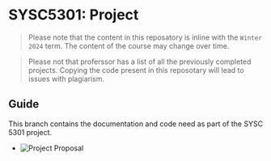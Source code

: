 # SYSC5301: Project

> Please note that the content in this reposatory is inline with the `Winter 2024` term. The content of the course may change over time.

> Please not that proferssor has a list of all the previously completed projects. Copying the code present in this reposotary will lead to issues with plagiarism. 


## Guide
This branch contains the documentation and code need as part of the SYSC 5301 project. 

- ![Project Proposal]()
